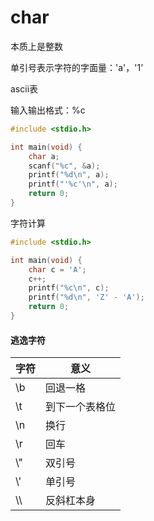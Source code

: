 # char

本质上是整数

单引号表示字符的字面量：'a'，'1'

ascii表

输入输出格式：%c

```c
#include <stdio.h>

int main(void) {
    char a;
    scanf("%c", &a);
    printf("%d\n", a);
    printf("'%c'\n", a);
    return 0;
}
```

字符计算

```c
#include <stdio.h>

int main(void) {
    char c = 'A';
    c++;
    printf("%c\n", c);
    printf("%d\n", 'Z' - 'A');
    return 0;
}
```

#### 逃逸字符

| 字符 | 意义           |
| ---- | -------------- |
| \b   | 回退一格       |
| \t   | 到下一个表格位 |
| \n   | 换行           |
| \r   | 回车           |
| \\"  | 双引号         |
| \\'  | 单引号         |
| \\\  | 反斜杠本身     |